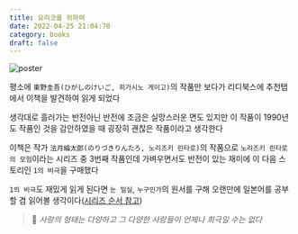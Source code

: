 ```yaml
---
title: 요리코를 위하여
date: 2022-04-25 21:04:70
category: books
draft: false
---
```


![poster](http://image.kyobobook.co.kr/images/book/xlarge/342/x9791196814342.jpg)

평소에 `東野圭吾(ひがしのけいご, 히가시노 게이고)`의 작품만 보다가 리디북스에 추천탭에서 이책을 발견하여 읽게 되었다

생각대로 흘러가는 반전아닌 반전에 조금은 실망스러운 면도 있지만 이 작품이 1990년도 작품인 것을 감안하였을 때 굉장히 괜찮은 작품이라고 생각한다

이책은 작가 `法月綸太郎(のりづきりんたろ, 노리즈키 린타로)`의 작품으로 `노리즈키 린타로의 모험`이라는 시리즈 중 3번째 작품인데 가벼우면서도 반전이 있는 재미에 이 다음 스토리인 `1의 비극`을 구매했다

`1의 비극`도 재밌게 읽게 된다면 `눈 밀실`, `누구인가`의 원서를 구해 오랜만에 일본어를 공부할 겸 읽어볼 생각이다([시리즈 순서 참고](https://namu.wiki/w/노리즈키%20린타로%20시리즈#s-2))

> 📌 _사랑의 형태는 다양하고 그 다양한 사랑들이 언제나 희극일 수는 없다_